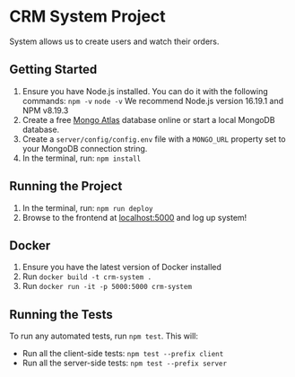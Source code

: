 # CRM System Project

System allows us to create users and watch their orders.
## Getting Started

1. Ensure you have Node.js installed. You can do it with the following commands:
`npm -v`
`node -v`
   We recommend Node.js version 16.19.1 and NPM v8.19.3
2. Create a free [Mongo Atlas](https://www.mongodb.com/atlas/database) database online or start a local MongoDB database.
3. Create a `server/config/config.env` file with a `MONGO_URL` property set to your MongoDB connection string.
4. In the terminal, run: `npm install`

## Running the Project

1. In the terminal, run: `npm run deploy`
2. Browse to the frontend at [localhost:5000](http://localhost:5000) and log up system!

## Docker

1. Ensure you have the latest version of Docker installed
2. Run `docker build -t crm-system .`
3. Run `docker run -it -p 5000:5000 crm-system`

## Running the Tests

To run any automated tests, run `npm test`. This will: 
* Run all the client-side tests: `npm test --prefix client`
* Run all the server-side tests: `npm test --prefix server` 
